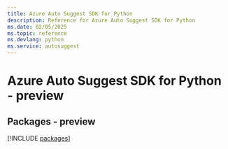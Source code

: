 ```yaml
---
title: Azure Auto Suggest SDK for Python
description: Reference for Azure Auto Suggest SDK for Python
ms.date: 02/05/2025
ms.topic: reference
ms.devlang: python
ms.service: autosuggest
---
```

# Azure Auto Suggest SDK for Python - preview
## Packages - preview
[!INCLUDE [packages](auto-suggest-index.md)]
